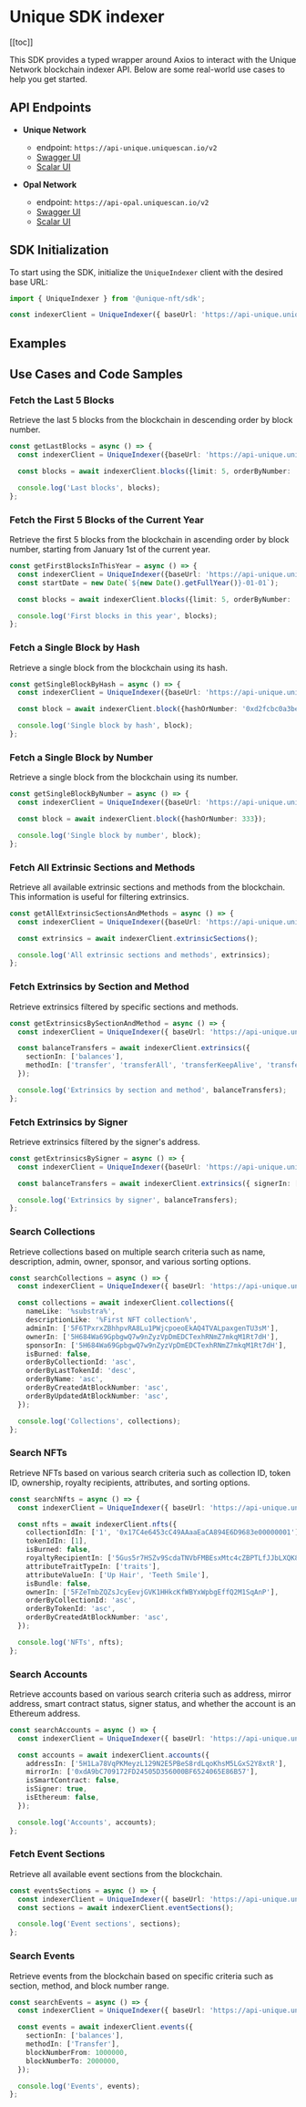 # Unique SDK indexer

[[toc]]


This SDK provides a typed wrapper around Axios to interact with the Unique Network blockchain indexer API. Below are some real-world use cases to help you get started.

## API Endpoints

- **Unique Network**
  - endpoint: `https://api-unique.uniquescan.io/v2`
  - [Swagger UI](https://api-unique.uniquescan.io/v2/documentation)
  - [Scalar UI](https://api-unique.uniquescan.io/v2/reference)

- **Opal Network**
  - endpoint: `https://api-opal.uniquescan.io/v2`
  - [Swagger UI](https://api-opal.uniquescan.io/v2/documentation)
  - [Scalar UI](https://api-opal.uniquescan.io/v2/reference)

## SDK Initialization

To start using the SDK, initialize the `UniqueIndexer` client with the desired base URL:

```typescript
import { UniqueIndexer } from '@unique-nft/sdk';

const indexerClient = UniqueIndexer({ baseUrl: 'https://api-unique.uniquescan.io/v2' });
```

## Examples

## Use Cases and Code Samples

### Fetch the Last 5 Blocks

Retrieve the last 5 blocks from the blockchain in descending order by block number.

```typescript
const getLastBlocks = async () => {
  const indexerClient = UniqueIndexer({baseUrl: 'https://api-unique.uniquescan.io/v2'});

  const blocks = await indexerClient.blocks({limit: 5, orderByNumber: 'desc'});

  console.log('Last blocks', blocks);
};
```

### Fetch the First 5 Blocks of the Current Year

Retrieve the first 5 blocks from the blockchain in ascending order by block number, starting from January 1st of the current year.

```typescript
const getFirstBlocksInThisYear = async () => {
  const indexerClient = UniqueIndexer({baseUrl: 'https://api-unique.uniquescan.io/v2'});
  const startDate = new Date(`${new Date().getFullYear()}-01-01`);

  const blocks = await indexerClient.blocks({limit: 5, orderByNumber: 'asc', timestampFrom: startDate});

  console.log('First blocks in this year', blocks);
};
```

### Fetch a Single Block by Hash

Retrieve a single block from the blockchain using its hash.

```typescript
const getSingleBlockByHash = async () => {
  const indexerClient = UniqueIndexer({baseUrl: 'https://api-unique.uniquescan.io/v2'});

  const block = await indexerClient.block({hashOrNumber: '0xd2fcbc0a3be6a34e93d4201ca9ffbeae18931471d62a2dcb3b1c4f4da180a6d0'});

  console.log('Single block by hash', block);
};
```

### Fetch a Single Block by Number

Retrieve a single block from the blockchain using its number.

```typescript
const getSingleBlockByNumber = async () => {
  const indexerClient = UniqueIndexer({baseUrl: 'https://api-unique.uniquescan.io/v2'});

  const block = await indexerClient.block({hashOrNumber: 333});

  console.log('Single block by number', block);
};
```

### Fetch All Extrinsic Sections and Methods

Retrieve all available extrinsic sections and methods from the blockchain. This information is useful for filtering extrinsics.

```typescript
const getAllExtrinsicSectionsAndMethods = async () => {
  const indexerClient = UniqueIndexer({baseUrl: 'https://api-unique.uniquescan.io/v2'});

  const extrinsics = await indexerClient.extrinsicSections();

  console.log('All extrinsic sections and methods', extrinsics);
};
```

### Fetch Extrinsics by Section and Method

Retrieve extrinsics filtered by specific sections and methods.

```typescript
const getExtrinsicsBySectionAndMethod = async () => {
  const indexerClient = UniqueIndexer({ baseUrl: 'https://api-unique.uniquescan.io/v2' });

  const balanceTransfers = await indexerClient.extrinsics({
    sectionIn: ['balances'],
    methodIn: ['transfer', 'transferAll', 'transferKeepAlive', 'transferAllowDeath'],
  });

  console.log('Extrinsics by section and method', balanceTransfers);
};
```

### Fetch Extrinsics by Signer

Retrieve extrinsics filtered by the signer's address.

```typescript
const getExtrinsicsBySigner = async () => {
  const indexerClient = UniqueIndexer({baseUrl: 'https://api-unique.uniquescan.io/v2'});

  const balanceTransfers = await indexerClient.extrinsics({ signerIn: ['5H684Wa69GpbgwQ7w9nZyzVpDmEDCTexhRNmZ7mkqM1Rt7dH'] });

  console.log('Extrinsics by signer', balanceTransfers);
};
```

### Search Collections

Retrieve collections based on multiple search criteria such as name, description, admin, owner, sponsor, and various sorting options.

```typescript
const searchCollections = async () => {
  const indexerClient = UniqueIndexer({ baseUrl: 'https://api-unique.uniquescan.io/v2' });

  const collections = await indexerClient.collections({
    nameLike: '%substra%',
    descriptionLike: '%First NFT collection%',
    adminIn: ['5F6TPxrxZBhhpvRA8Lu1PWjcpoeoEkAQ4TVALpaxgenTU3sM'],
    ownerIn: ['5H684Wa69GpbgwQ7w9nZyzVpDmEDCTexhRNmZ7mkqM1Rt7dH'],
    sponsorIn: ['5H684Wa69GpbgwQ7w9nZyzVpDmEDCTexhRNmZ7mkqM1Rt7dH'],
    isBurned: false,
    orderByCollectionId: 'asc',
    orderByLastTokenId: 'desc',
    orderByName: 'asc',
    orderByCreatedAtBlockNumber: 'asc',
    orderByUpdatedAtBlockNumber: 'asc',
  });

  console.log('Collections', collections);
};
```

### Search NFTs

Retrieve NFTs based on various search criteria such as collection ID, token ID, ownership, royalty recipients, attributes, and sorting options.

```typescript
const searchNfts = async () => {
  const indexerClient = UniqueIndexer({ baseUrl: 'https://api-unique.uniquescan.io/v2' });

  const nfts = await indexerClient.nfts({
    collectionIdIn: ['1', '0x17C4e6453cC49AAaaEaCA894E6D9683e00000001'],
    tokenIdIn: [1],
    isBurned: false,
    royaltyRecipientIn: ['5Gus5r7HSZv9ScdaTNVbFMBEsxMtc4cZBPTLfJJbLXQK8m9d'],
    attributeTraitTypeIn: ['traits'],
    attributeValueIn: ['Up Hair', 'Teeth Smile'],
    isBundle: false,
    ownerIn: ['5FZeTmbZQZsJcyEevjGVK1HHkcKfWBYxWpbgEffQ2M1SqAnP'],
    orderByCollectionId: 'asc',
    orderByTokenId: 'asc',
    orderByCreatedAtBlockNumber: 'asc',
  });

  console.log('NFTs', nfts);
};
```

### Search Accounts

Retrieve accounts based on various search criteria such as address, mirror address, smart contract status, signer status, and whether the account is an Ethereum address.

```typescript
const searchAccounts = async () => {
  const indexerClient = UniqueIndexer({ baseUrl: 'https://api-unique.uniquescan.io/v2' });

  const accounts = await indexerClient.accounts({
    addressIn: ['5H1La78VqPKMeyzL129N2E5PBeS8rdLqoKhsM5LGxS2Y8xtR'],
    mirrorIn: ['0xdA9bC709172FD24505D356000BF6524065E86B57'],
    isSmartContract: false,
    isSigner: true,
    isEthereum: false,
  });

  console.log('Accounts', accounts);
};
```


### Fetch Event Sections

Retrieve all available event sections from the blockchain.

```typescript
const eventsSections = async () => {
  const indexerClient = UniqueIndexer({ baseUrl: 'https://api-unique.uniquescan.io/v2' });
  const sections = await indexerClient.eventSections();

  console.log('Event sections', sections);
};
```


### Search Events

Retrieve events from the blockchain based on specific criteria such as section, method, and block number range.

```typescript
const searchEvents = async () => {
  const indexerClient = UniqueIndexer({ baseUrl: 'https://api-unique.uniquescan.io/v2' });

  const events = await indexerClient.events({
    sectionIn: ['balances'],
    methodIn: ['Transfer'],
    blockNumberFrom: 1000000,
    blockNumberTo: 2000000,
  });

  console.log('Events', events);
};
```
